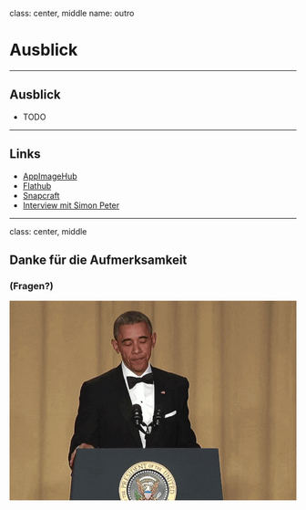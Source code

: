 class: center, middle
name: outro

# Ausblick

---

## Ausblick

- TODO

---

## Links

- [AppImageHub](https://appimage.github.io/apps/)
- [Flathub](https://flathub.org/)
- [Snapcraft](https://snapcraft.io/)
- [Interview mit Simon Peter](https://itsfoss.com/appimage-interview)

---

class: center, middle

## Danke für die Aufmerksamkeit

### (Fragen?)

![:img Obama Micdrop, 65%](imgs/obama_micdrop.gif)

